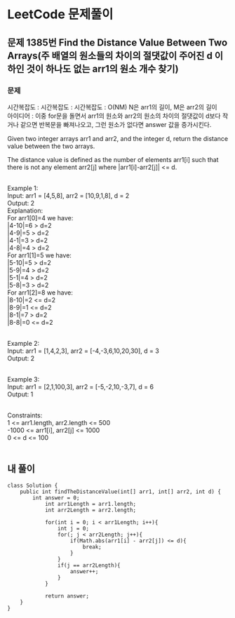 # LeetCode 문제풀이

## 문제 1385번 Find the Distance Value Between Two Arrays(주 배열의 원소들의 차이의 절댓값이 주어진 d 이하인 것이 하나도 없는 arr1의 원소 개수 찾기)
### 문제<br>
시간복잡도 : 시간복잡도 : 시간복잡도 : O(NM) N은 arr1의 길이, M은 arr2의 길이<br>
아이디어 : 이중 for문을 돌면서 arr1의 원소와 arr2의 원소의 차이의 절댓값이 d보다 작거나 같으면 반복문을 빠져나오고, 그런 원소가 없다면 answer 값을 증가시킨다.<br>

Given two integer arrays arr1 and arr2, and the integer d, return the distance value between the two arrays.

The distance value is defined as the number of elements arr1[i] such that there is not any element arr2[j] where |arr1[i]-arr2[j]| <= d.<br><br> 

Example 1:<br>
Input: arr1 = [4,5,8], arr2 = [10,9,1,8], d = 2<br>
Output: 2<br>
Explanation:<br>
For arr1[0]=4 we have: <br>
|4-10|=6 > d=2 <br>
|4-9|=5 > d=2 <br>
|4-1|=3 > d=2 <br>
|4-8|=4 > d=2 <br>
For arr1[1]=5 we have: <br>
|5-10|=5 > d=2 <br>
|5-9|=4 > d=2 <br>
|5-1|=4 > d=2 <br>
|5-8|=3 > d=2<br>
For arr1[2]=8 we have:<br>
|8-10|=2 <= d=2<br>
|8-9|=1 <= d=2<br>
|8-1|=7 > d=2<br>
|8-8|=0 <= d=2<br><br>

Example 2:<br>
Input: arr1 = [1,4,2,3], arr2 = [-4,-3,6,10,20,30], d = 3<br>
Output: 2<br><br>

Example 3:<br>
Input: arr1 = [2,1,100,3], arr2 = [-5,-2,10,-3,7], d = 6<br>
Output: 1<br><br> 

Constraints:<br>
1 <= arr1.length, arr2.length <= 500<br>
-1000 <= arr1[i], arr2[j] <= 1000<br>
0 <= d <= 100<br><br>

## 내 풀이
```
class Solution {
    public int findTheDistanceValue(int[] arr1, int[] arr2, int d) {
        int answer = 0;
            int arr1Length = arr1.length;
            int arr2Length = arr2.length;

            for(int i = 0; i < arr1Length; i++){
                int j = 0;
                for(; j < arr2Length; j++){
                    if(Math.abs(arr1[i] - arr2[j]) <= d){
                        break;
                    }
                }
                if(j == arr2Length){
                    answer++;
                }
            }

            return answer;
    }
}
```